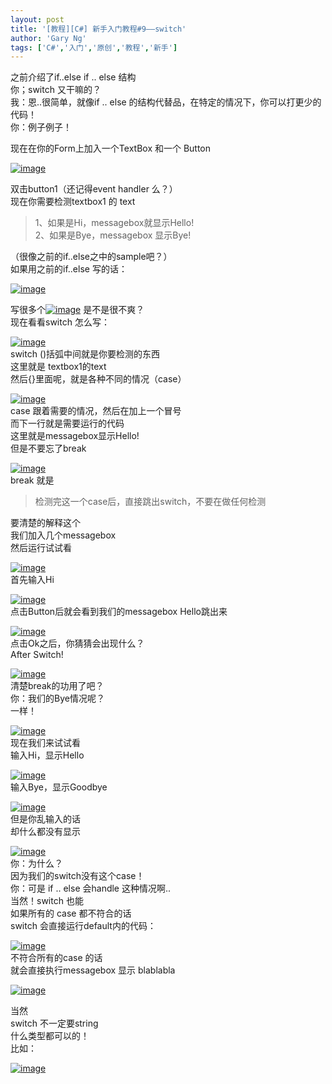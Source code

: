 ```yaml
---
layout: post
title: '[教程][C#] 新手入门教程#9——switch'
author: 'Gary Ng'
tags: ['C#','入门','原创','教程','新手']
---
```


之前介绍了if..else if .. else 结构  
 你；switch 又干嘛的？  
 我：恩..很简单，就像if .. else
的结构代替品，在特定的情况下，你可以打更少的代码！  
 你：例子例子！
<!-- More -->    
 现在在你的Form上加入一个TextBox 和一个 Button  

[![image](http://lh6.ggpht.com/-fmxyBz43ztY/Uob1MpSJIEI/AAAAAAAAFpE/IhvBlVDK56s/image_thumb.png?imgmax=800 "image")](http://lh3.ggpht.com/-Nsudmt3SYqk/Uob1L5IJqhI/AAAAAAAAFo8/s88fMvu4Sdo/s1600-h/image%25255B2%25255D.png)  
  
 双击button1（还记得event handler 么？）  
 现在你需要检测textbox1 的 text  

> 1、如果是Hi，messagebox就显示Hello!  
>  2、如果是Bye，messagebox 显示Bye!

（很像之前的if..else之中的sample吧？）  
 如果用之前的if..else 写的话：  

[![image](http://lh5.ggpht.com/-1_lY9fVRAns/Uob1OL8y8pI/AAAAAAAAFpU/D3KzsrYvyfM/image_thumb%25255B1%25255D.png?imgmax=800 "image")](http://lh6.ggpht.com/-O1kXsB9gvhU/Uob1NSI-UVI/AAAAAAAAFpM/Co9fq6F6S-0/s1600-h/image%25255B5%25255D.png)  

写很多个[![image](http://lh3.ggpht.com/--HWPOiV_LxY/Uob1PInwToI/AAAAAAAAFpg/dkr4yQ2WEH0/image_thumb%25255B2%25255D.png?imgmax=800 "image")](http://lh6.ggpht.com/-_FITFI81Ry0/Uob1Os0R7kI/AAAAAAAAFpY/yrpG2XVBUQ8/s1600-h/image%25255B8%25255D.png)
是不是很不爽？  
 现在看看switch 怎么写：  

[![image](http://lh5.ggpht.com/-kYugCj-Ma8A/Uob1QK6ioZI/AAAAAAAAFpw/Ko_JwND27fw/image_thumb%25255B3%25255D.png?imgmax=800 "image")](http://lh4.ggpht.com/-ZKm2S2uRIjc/Uob1PrF_ffI/AAAAAAAAFps/xBURio2zHt0/s1600-h/image%25255B11%25255D.png)  
 switch ()括弧中间就是你要检测的东西  
 这里就是 textbox1的text  
 然后{}里面呢，就是各种不同的情况（case）  

[![image](http://lh4.ggpht.com/-gO-p6xlqgKM/Uob1RdPQQgI/AAAAAAAAFqE/29-2GZGH8Rs/image_thumb%25255B4%25255D.png?imgmax=800 "image")](http://lh6.ggpht.com/-jIz3kvZSjFc/Uob1Qky9AJI/AAAAAAAAFp8/M-7VxxVgCKI/s1600-h/image%25255B14%25255D.png)  
 case 跟着需要的情况，然后在加上一个冒号  
 而下一行就是需要运行的代码  
 这里就是messagebox显示Hello!  
 但是不要忘了break  

[![image](http://lh6.ggpht.com/-W8BlDuoqTsM/Uob1Sl8NGNI/AAAAAAAAFqU/eqU2sjciyBU/image_thumb%25255B5%25255D.png?imgmax=800 "image")](http://lh4.ggpht.com/-u97YayusO5M/Uob1RzMqhQI/AAAAAAAAFqM/FsrZk-dTdTk/s1600-h/image%25255B17%25255D.png)  
 break 就是  

> 检测完这一个case后，直接跳出switch，不要在做任何检测

要清楚的解释这个  
 我们加入几个messagebox  
 然后运行试试看  

[![image](http://lh3.ggpht.com/-upKWdPjOtVg/Uob1UEc0sII/AAAAAAAAFqk/bynWw0dAon0/image_thumb%25255B6%25255D.png?imgmax=800 "image")](http://lh3.ggpht.com/-3NROpGzgTbY/Uob1TRxXmgI/AAAAAAAAFqc/muoUJgAugsE/s1600-h/image%25255B20%25255D.png)  
 首先输入Hi  

[![image](http://lh5.ggpht.com/-1w3hQYnHb9w/Uob1VRsJ0tI/AAAAAAAAFq0/pxGOg9Pymy4/image_thumb%25255B7%25255D.png?imgmax=800 "image")](http://lh5.ggpht.com/--6ILp1dUEMU/Uob1Uoy0W1I/AAAAAAAAFqs/1N17pZ198jw/s1600-h/image%25255B23%25255D.png)  
 点击Button后就会看到我们的messagebox Hello跳出来  

[![image](http://lh4.ggpht.com/-pD8QQJJnax4/Uob1Wvc_tDI/AAAAAAAAFrE/0mkUiJxu3dk/image_thumb%25255B8%25255D.png?imgmax=800 "image")](http://lh5.ggpht.com/-1TUHS7-Tc8o/Uob1V6DfchI/AAAAAAAAFq8/wz6w3yJq0ws/s1600-h/image%25255B26%25255D.png)  
 点击Ok之后，你猜猜会出现什么？  
 After Switch!  

[![image](http://lh3.ggpht.com/-PLMRfLRhuqw/Uob1X5R1L2I/AAAAAAAAFrU/p9b9Dc0HmYQ/image_thumb%25255B9%25255D.png?imgmax=800 "image")](http://lh5.ggpht.com/-CgCNlqLr2VY/Uob1XJ4i8BI/AAAAAAAAFrM/0R7zFbphTEw/s1600-h/image%25255B29%25255D.png)  
 清楚break的功用了吧？  
 你：我们的Bye情况呢？  
 一样！  

[![image](http://lh4.ggpht.com/-NFUAlwUcW2w/Uob1ZDN14KI/AAAAAAAAFrk/YUBEGNzwtHI/image_thumb%25255B10%25255D.png?imgmax=800 "image")](http://lh5.ggpht.com/-EquX7pLNrRg/Uob1YW9JZbI/AAAAAAAAFrc/n83LkPlSTnM/s1600-h/image%25255B32%25255D.png)  
 现在我们来试试看  
 输入Hi，显示Hello  

[![image](http://lh6.ggpht.com/-yHDeHuB0egg/Uob1aNjbR3I/AAAAAAAAFr0/wL67xrYmIRY/image_thumb%25255B11%25255D.png?imgmax=800 "image")](http://lh3.ggpht.com/-PsZ_FUfqeXE/Uob1Zoca0lI/AAAAAAAAFro/EmqhfyH_9b0/s1600-h/image%25255B35%25255D.png)  
 输入Bye，显示Goodbye  

[![image](http://lh3.ggpht.com/-ngQC7twAqHE/Uob1bfEjy0I/AAAAAAAAFsE/3WT5tBL3KrI/image_thumb%25255B12%25255D.png?imgmax=800 "image")](http://lh3.ggpht.com/-FF7UD8wbGKM/Uob1aqg6owI/AAAAAAAAFr8/JqWJ0nQRoTc/s1600-h/image%25255B38%25255D.png)  
 但是你乱输入的话  
 却什么都没有显示  

[![image](http://lh6.ggpht.com/-tW6n6LUJqEc/Uob1c6mY54I/AAAAAAAAFsU/73zY0sENXxM/image_thumb%25255B13%25255D.png?imgmax=800 "image")](http://lh6.ggpht.com/-VPWzwuitWUw/Uob1cM8_WcI/AAAAAAAAFsM/KotxBE1btns/s1600-h/image%25255B41%25255D.png)  
 你：为什么？  
 因为我们的switch没有这个case！  
 你：可是 if .. else 会handle 这种情况啊..  
 当然！switch 也能  
 如果所有的 case 都不符合的话  
 switch 会直接运行default内的代码：  

[![image](http://lh4.ggpht.com/-qI1THpGPNaQ/Uob1eaVEk0I/AAAAAAAAFsk/eOL_GgOrcE8/image_thumb%25255B14%25255D.png?imgmax=800 "image")](http://lh6.ggpht.com/-5t-hTmraK0c/Uob1doQZ6fI/AAAAAAAAFsc/3XTNV6UakTI/s1600-h/image%25255B44%25255D.png)  
 不符合所有的case 的话  
 就会直接执行messagebox 显示 blablabla  

[![image](http://lh6.ggpht.com/-njoQv7gHm2I/Uob1gKhb67I/AAAAAAAAFs0/JvAKrT3NaSI/image_thumb%25255B16%25255D.png?imgmax=800 "image")](http://lh4.ggpht.com/-PpXbZEPlXrU/Uob1e2huFGI/AAAAAAAAFss/S6Q7xIJBkvs/s1600-h/image%25255B50%25255D.png)  
  
 当然  
 switch 不一定要string  
 什么类型都可以的！  
 比如：  

[![image](http://lh3.ggpht.com/-Hi-KRewntLU/Uob1hOx8HMI/AAAAAAAAFtE/tNeMaMULVqE/image_thumb%25255B17%25255D.png?imgmax=800 "image")](http://lh4.ggpht.com/-QYDWLUgzWkU/Uob1gsYjvwI/AAAAAAAAFs8/icejQFX-ZoE/s1600-h/image%25255B53%25255D.png)

